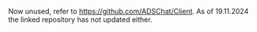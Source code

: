 Now unused, refer to https://github.com/ADSChat/Client.
As of 19.11.2024 the linked repository has not updated either.
